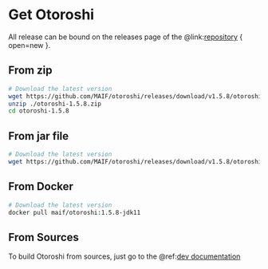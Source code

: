 # Get Otoroshi

All release can be bound on the releases page of the @link:[repository](https://github.com/MAIF/otoroshi/releases) { open=new }.

## From zip

```sh
# Download the latest version
wget https://github.com/MAIF/otoroshi/releases/download/v1.5.8/otoroshi-1.5.8.zip
unzip ./otoroshi-1.5.8.zip
cd otoroshi-1.5.8
```

## From jar file

```sh
# Download the latest version
wget https://github.com/MAIF/otoroshi/releases/download/v1.5.8/otoroshi.jar
```

## From Docker

```sh
# Download the latest version
docker pull maif/otoroshi:1.5.8-jdk11
```

## From Sources

To build Otoroshi from sources, just go to the @ref:[dev documentation](../dev.md)
